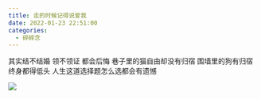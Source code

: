 ```yaml
---
title: 走的时候记得说爱我
date: 2022-01-23 22:51:00
categories:
  - 碎碎念
---
```



其实结不结婚 
领不领证 
都会后悔 
巷子里的猫自由却没有归宿 
围墙里的狗有归宿终身都得低头 
人生这道选择题怎么选都会有遗憾

![](1.jpg)